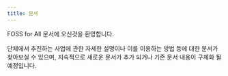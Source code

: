 ```yaml
---
title: 문서
---
```


FOSS for All 문서에 오신것을 환영합니다.

단체에서 추진하는 사업에 관한 자세한 설명이나 이를 이용하는 방법 등에 대한 문서가 찾아보실 수 있으며, 지속적으로 새로운 문서가 추가 되거나 기존 문서 내용이 구체화 될 예정입니다.